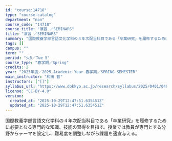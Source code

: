 ```yaml
---
id: "course:14718"
type: "course-catalog"
department: "nan"
course_code: "14718"
course_title: "演習 ／SEMINARS"
title: "演習 ／SEMINARS"
summary: "国際教養学部言語文化学科の４年次配当科目である「卒業研究」を履修するために必要となる専門的な知識、技能の習得を目指す。授業では教員が専門とする分野からテーマを設定し、難易度を調整しながら課題を適宜与える。"
tags: []
campus: ""
term: ""
period: "火5／Tue 5"
course_type: "春学期／Spring"
credits: 2
year: "2025年度／2025 Academic Year 春学期／SPRING SEMESTER"
main_instructor: "和田 智"
instructors: ["[]"]
syllabus_url: "https://www.dokkyo.ac.jp/research/syllabus/2025/0401/0401_14718_ja_JP.html"
license: "CC-BY-4.0"
version:
  created_at: "2025-10-29T12:47:51.635451Z"
  updated_at: "2025-10-29T12:47:51.635451Z"
---
```

国際教養学部言語文化学科の４年次配当科目である「卒業研究」を履修するために必要となる専門的な知識、技能の習得を目指す。授業では教員が専門とする分野からテーマを設定し、難易度を調整しながら課題を適宜与える。
